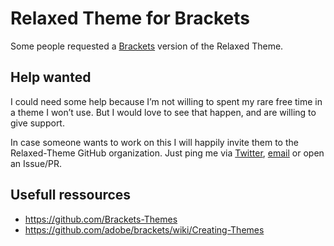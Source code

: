 # Relaxed Theme for Brackets

Some people requested a [Brackets](http://brackets.io/) version of the Relaxed Theme. 

## Help wanted

I could need some help because I’m not willing to spent my rare free time in a theme I won’t use. 
But I would love to see that happen, and are willing to give support.

In case someone wants to work on this I will happily invite them to the Relaxed-Theme GitHub organization. Just ping me via [Twitter](https://twitter.com/mkuehnel), [email](mailto:mail@michael-kuehnel.de) or open an Issue/PR.

## Usefull ressources

+ https://github.com/Brackets-Themes
+ https://github.com/adobe/brackets/wiki/Creating-Themes

